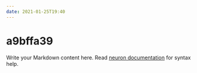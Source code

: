 ```yaml
---
date: 2021-01-25T19:40
---
```


# a9bffa39

Write your Markdown content here. Read [neuron documentation](https://neuron.zettel.page/2011404.html) for syntax help.

